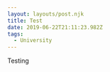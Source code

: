 ```yaml
---
layout: layouts/post.njk
title: Test
date: 2019-06-22T21:11:23.982Z
tags:
  - University
---
```

Testing
